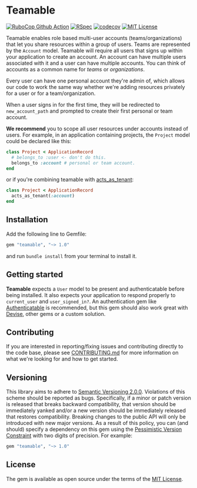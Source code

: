 Teamable 
========
[![RuboCop Github Action](https://github.com/kiqr/teamable/actions/workflows/rubocop.yml/badge.svg)](https://github.com/kiqr/teamable/actions/workflows/rubocop.yml)
[![RSpec](https://github.com/kiqr/teamable/actions/workflows/rspec.yml/badge.svg)](https://github.com/kiqr/teamable/actions/workflows/rspec.yml)
[![codecov](https://codecov.io/gh/kiqr/teamable/branch/main/graph/badge.svg?token=UZMGXQKJRL)](https://codecov.io/gh/kiqr/teamable)
[![MIT License](https://img.shields.io/badge/License-MIT-blue.svg)](LICENSE.md)

Teamable enables role based multi-user accounts (teams/organizations) that let you share resources within a group of users. Teams are represented by the `Account` model. Teamable will require all users that signs up within your application to create an account. An account can have multiple users associated with it and a user can have multiple accounts. You can think of accounts as a common name for *teams* or *organizations*.

Every user can have one personal account they're admin of, which allows our code to work the same way whether we're adding resources privately for a user or for a team/organization.

When a user signs in for the first time, they will be redirected to `new_account_path` and prompted to create their first personal or team account.

**We recommend** you to scope all user resources under accounts instead of users. For example, in an application containing projects, the `Project` model could be declared like this:

```ruby
class Project < ApplicationRecord
  # belongs_to :user <- don't do this.
  belongs_to :account # personal or team account.
end
```

or if you're combining teamable with [acts_as_tenant](https://github.com/ErwinM/acts_as_tenant):

```ruby
class Project < ApplicationRecord
  acts_as_tenant(:account)
end
```

Installation
------------

Add the following line to Gemfile:

```ruby
gem "teamable", "~> 1.0"
```

and run `bundle install` from your terminal to install it.

Getting started
---------------

**Teamable** expects a `User` model to be present and authenticatable before being installed. It also expects your application to respond properly to `current_user` and `user_signed_in?`. An authentication gem like [Authenticatable](https://github.com/kiqr/authenticatable) is recommended, but this gem should also work great with [Devise](https://github.com/heartcombo/devise), other gems or a custom solution. 


Contributing
------------
If you are interested in reporting/fixing issues and contributing directly to the code base, please see [CONTRIBUTING.md](CONTRIBUTING.md) for more information on what we're looking for and how to get started.

Versioning
----------
This library aims to adhere to [Semantic Versioning 2.0.0](http://semver.org/). Violations
of this scheme should be reported as bugs. Specifically, if a minor or patch
version is released that breaks backward compatibility, that version should be
immediately yanked and/or a new version should be immediately released that
restores compatibility. Breaking changes to the public API will only be
introduced with new major versions. As a result of this policy, you can (and
should) specify a dependency on this gem using the [Pessimistic Version
Constraint](http://guides.rubygems.org/patterns/#pessimistic-version-constraint) with two digits of precision. For example:

```ruby
gem "teamable", "~> 1.0"
```

License
-------
The gem is available as open source under the terms of the [MIT License](https://opensource.org/licenses/MIT).
